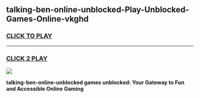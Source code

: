 
## talking-ben-online-unblocked-Play-Unblocked-Games-Online-vkghd
<h3>
<a href="https://premium76.site?title=talking-ben-online-unblocked&ref=25A">CLICK TO PLAY</a></h3>
<hr>

<h3>
<a href="https://premium76.site?title=talking-ben-online-unblocked&ref=25A">CLICK 2 PLAY</a>
  
</h3>

<a href="https://premium76.site?title=talking-ben-online-unblocked&ref=25A"><img src="https://clearcache.store/games.png"></a>


**talking-ben-online-unblocked games unblocked: Your Gateway to Fun and Accessible Online Gaming**
